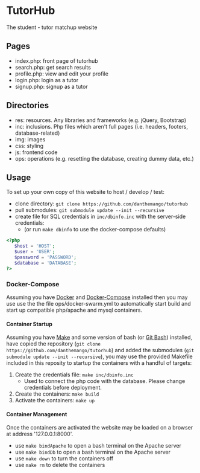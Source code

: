# TutorHub
The student - tutor matchup website

## Pages
- index.php:   front page of tutorhub
- search.php:  get search results
- profile.php: view and edit your profile
- login.php:   login as a tutor
- signup.php:  signup as a tutor

## Directories
- res: resources. Any libraries and frameworks (e.g. jQuery, Bootstrap)
- inc: inclusions. Php files which aren't full pages (i.e. headers, footers, database-related)
- img: images
- css: styling
- js:  frontend code
- ops: operations (e.g. resetting the database, creating dummy data, etc.)

## Usage
To set up your own copy of this website to host / develop / test:
- clone directory: `git clone https://github.com/danthemango/tutorhub`
- pull submodules: `git submodule update --init --recursive`
- create file for SQL credentials in `inc/dbinfo.inc` with the server-side credentials:
   - (or run `make dbinfo` to use the docker-compose defaults)
```php
<?php
   $host = 'HOST';
   $user = 'USER';
   $password = 'PASSWORD';
   $database = 'DATABASE';
?>
```

### Docker-Compose
Assuming you have [Docker](https://www.docker.com/) and [Docker-Compose](https://docs.docker.com/compose/) installed then you may use use the the file ops/docker-swarm.yml to automatically start build and start up compatible php/apache and mysql containers.

#### Container Startup
Assuming you have [Make](https://www.gnu.org/software/make/) and some version of bash (or [Git Bash](https://gitforwindows.org/)) installed, have copied the repository (`git clone https://github.com/danthemango/tutorhub`) and added the submodules (`git submodule update --init --recursive`), you may use the provided Makefile included in this reposity to startup the containers with a handful of targets:
1. Create the credentials file: `make inc/dbinfo.inc`
   - Used to connect the php code with the database. Please change credentials before deployment.
1. Create the containers: `make build`
1. Activate the containers: `make up`

#### Container Management
Once the containers are activated the website may be loaded on a browser at address '127.0.0.1:8000'.
- use `make bindApache` to open a bash terminal on the Apache server
- use `make bindDb` to open a bash terminal on the Apache server
- use `make down` to turn the containers off
- use `make rm` to delete the containers
